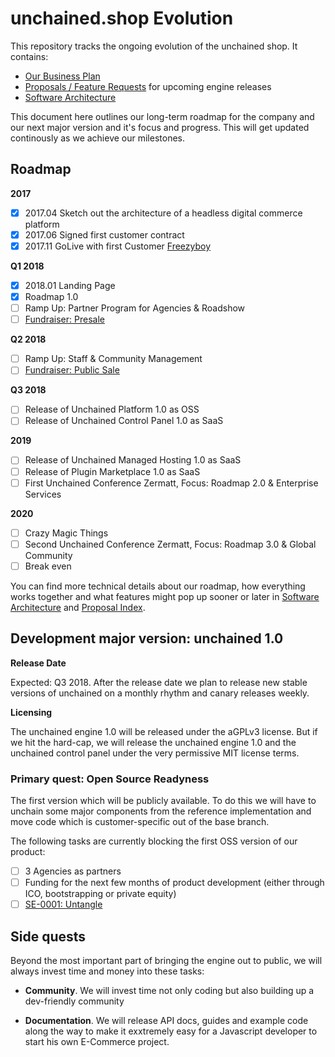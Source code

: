 # unchained.shop Evolution

This repository tracks the ongoing evolution of the unchained shop. It contains:

* [Our Business Plan](business-plan.md)
* [Proposals / Feature Requests](proposals/proposals.md) for upcoming engine releases
* [Software Architecture](architecture.md)

This document here outlines our long-term roadmap for the company and our next major version and it's focus and progress. This will get updated continously as we achieve our milestones.

## Roadmap

**2017**
- [x] 2017.04 Sketch out the architecture of a headless digital commerce platform
- [x] 2017.06 Signed first customer contract
- [x] 2017.11 GoLive with first Customer [Freezyboy](https://www.freezyboy.com)

**Q1 2018**
- [x] 2018.01 Landing Page
- [x] Roadmap 1.0
- [ ] Ramp Up: Partner Program for Agencies & Roadshow
- [ ] [Fundraiser: Presale](fundraiser.md)

**Q2 2018**
- [ ] Ramp Up: Staff & Community Management
- [ ] [Fundraiser: Public Sale](fundraiser.md)

**Q3 2018**
- [ ] Release of Unchained Platform 1.0 as OSS
- [ ] Release of Unchained Control Panel 1.0 as SaaS

**2019**
- [ ] Release of Unchained Managed Hosting 1.0 as SaaS
- [ ] Release of Plugin Marketplace 1.0 as SaaS
- [ ] First Unchained Conference Zermatt, Focus: Roadmap 2.0 & Enterprise Services

**2020**
- [ ] Crazy Magic Things
- [ ] Second Unchained Conference Zermatt, Focus: Roadmap 3.0 & Global Community
- [ ] Break even

You can find more technical details about our roadmap, how everything works together and what features might pop up sooner or later in [Software Architecture](architecture.md) and [Proposal Index](proposals/proposals.md).

## Development major version: unchained 1.0

**Release Date**

Expected: Q3 2018. After the release date we plan to release new stable versions of unchained on a monthly rhythm and canary releases weekly.

**Licensing**

The unchained engine 1.0 will be released under the aGPLv3 license. But if we hit the hard-cap, we will release the unchained engine 1.0 and the unchained control panel under the very permissive MIT license terms.

### Primary quest: Open Source Readyness

The first version which will be publicly available. To do this we will have to unchain some major components from the reference implementation and move code which is customer-specific out of the base branch.

The following tasks are currently blocking the first OSS version of our product:

- [ ] 3 Agencies as partners
- [ ] Funding for the next few months of product development (either through ICO, bootstrapping or private equity)
- [ ] [SE-0001: Untangle](proposals/0001-open-source.md)

## Side quests

Beyond the most important part of bringing the engine out to public, we will always invest time and money into these tasks:

- **Community**. We will invest time not only coding but also building up a dev-friendly community

- **Documentation**. We will release API docs, guides and example code along the way to make it exxtremely easy for a Javascript developer to start his own E-Commerce project.
